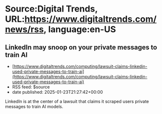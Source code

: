 # Source:Digital Trends, URL:https://www.digitaltrends.com/news/rss, language:en-US

## LinkedIn may snoop on your private messages to train AI
 - [https://www.digitaltrends.com/computing/lawsuit-claims-linkedin-used-private-messages-to-train-ai](https://www.digitaltrends.com/computing/lawsuit-claims-linkedin-used-private-messages-to-train-ai)
 - RSS feed: $source
 - date published: 2025-01-23T21:27:42+00:00

LinkedIn is at the center of a lawsuit that claims it scraped users private messages to train AI models.

